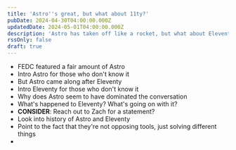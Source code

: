 ```yaml
---
title: 'Astro''s great, but what about 11ty?'
pubDate: 2024-04-30T04:00:00.000Z
updatedDate: 2024-05-01T04:00:00.000Z
description: 'Astro has taken off like a rocket, but what about Eleventy?'
rssOnly: false
draft: true
---
```


* FEDC featured a fair amount of Astro
* Intro Astro for those who don't know it
* But Astro came along after Eleventy
* Intro Eleventy for those who don't know it
* Why does Astro seem to have dominated the conversation
* What's happened to Eleventy? What's going on with it?
* **CONSIDER**: Reach out to Zach for a statement?
* Look into history of Astro and Eleventy
* Point to the fact that they're not opposing tools, just solving different things
*
